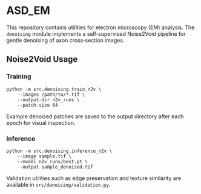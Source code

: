 # ASD_EM

This repository contains utilities for electron microscopy (EM) analysis.  The
`denoising` module implements a self‑supervised Noise2Void pipeline for gentle
denoising of axon cross‑section images.

## Noise2Void Usage

### Training

```
python -m src.denoising.train_n2v \
    --images /path/to/*.tif \
    --output-dir n2v_runs \
    --patch-size 64
```
Example denoised patches are saved to the output directory after each epoch for visual inspection.

### Inference

```
python -m src.denoising.inference_n2v \
    --image sample.tif \
    --model n2v_runs/best.pt \
    --output sample_denoised.tif
```

Validation utilities such as edge preservation and texture similarity are
available in `src/denoising/validation.py`.
